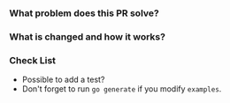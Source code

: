 ### What problem does this PR solve? <!--add issue link with summary if exists-->


### What is changed and how it works?


### Check List <!--REMOVE the items that are not applicable-->

- Possible to add a test?
- Don't forget to run `go generate` if you modify `examples`.
